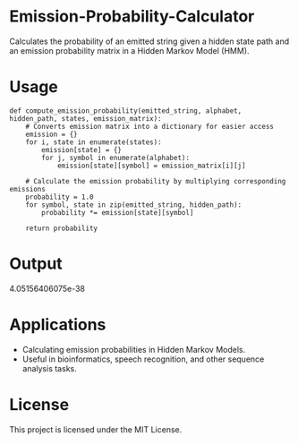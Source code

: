 # Emission-Probability-Calculator

Calculates the probability of an emitted string given a hidden state path and an emission probability matrix in a Hidden Markov Model (HMM).

# Usage
```
def compute_emission_probability(emitted_string, alphabet, hidden_path, states, emission_matrix):
    # Converts emission matrix into a dictionary for easier access
    emission = {}
    for i, state in enumerate(states):
        emission[state] = {}
        for j, symbol in enumerate(alphabet):
            emission[state][symbol] = emission_matrix[i][j]

    # Calculate the emission probability by multiplying corresponding emissions
    probability = 1.0
    for symbol, state in zip(emitted_string, hidden_path):
        probability *= emission[state][symbol]

    return probability

``` 
# Output 
4.05156406075e-38

# Applications
* Calculating emission probabilities in Hidden Markov Models.
* Useful in bioinformatics, speech recognition, and other sequence analysis tasks.

# License
This project is licensed under the MIT License.
